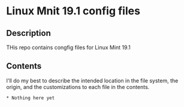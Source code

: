 # Linux Mnit 19.1 config files

## Description

THis repo contains congfig files for Linux Mint 19.1

## Contents

I'll do my best to describe the intended location in the file system, the origin, and the customizations to each file in the contents. 

    * Nothing here yet